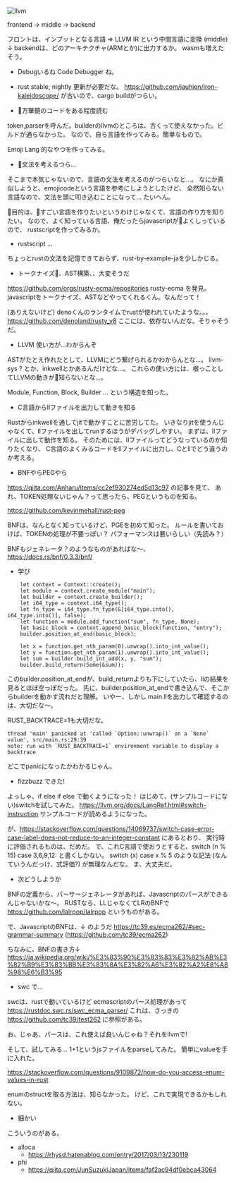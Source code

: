 <!-- 
title: LLVMとRustを学ぶ
date: 2021-09-04T18:58:00+09:00
draft: false
description: 
image: 
icon: 🦀
-->

![llvm](https://qiita-user-contents.imgix.net/https%3A%2F%2Fqiita-image-store.s3.amazonaws.com%2F0%2F227781%2F1bef0ae4-5a98-b7d1-1e12-c6533e23ebe4.png?ixlib=rb-4.0.0&auto=format&gif-q=60&q=75&w=1400&fit=max&s=cb0956dd39fa7c65562a467ce95026e9)

frontend → middle → backend

フロントは、インプットとなる言語
=> LLVM IR という中間言語に変換 (middle)
↓
backendは、どのアーキテクチャ(ARMとか)に出力するか。
wasmも増えたそう。

* Debugいるね
Code Debugger ね。

* rust
stable, nightly 更新が必要だな。
https://github.com/jauhien/iron-kaleidoscope/ が古いので、cargo buildがつらい。


* 万華鏡のコードをある程度読む

token,parserを呼んだ。builderのllvmのところは、古くって使えなかった。ビルドが通らなかった。
なので、自ら言語を作ってみる。簡単なもので。

Emoji Lang 的なやつを作ってみる。

* 文法を考えるつら...

そこまで本気じゃないので、言語の文法を考えるのがつらいなと...。
なにか真似しようと、emojicodeという言語を参考にしようとしたけど、
全然知らない言語なので、文法を頭に叩き込むことになって... たいへん。

目的は、すごい言語を作りたいというわけじゃなくて、言語の作り方を知りたい。
なので、よく知っている言語、俺だったらjavascriptがよくしっているので、
rustscriptを作ってみるか。

* rustscript ...

ちょっとrustの文法を記憶できておらず、rust-by-example-jaを少しかじる。

* トークナイズ、AST構築、、大変そうだ

https://github.com/orgs/rusty-ecma/repositories rusty-ecma を発見。
javascriptをトークナイズ、ASTなどやってくれるくん。なんだって！

(ありえないけど) denoくんのランタイムでrustが使われていたような。。。
https://github.com/denoland/rusty_v8 ここには、依存ないんだな。そりゃそうだ。

* LLVM 使い方が...わからんぞ

ASTがたとえ作れたとして、LLVMにどう繋げられるかわからんとな...。
llvm-sys ? とか、inkwellとかあるんだけどな...。
これらの使い方には、根っことしてLLVMの動きが知らないとな...。

Module, Function, Block, Builder ... という構造を知った。

* C言語からllファイルを出力して動きを知る

Rustからinkwellを通してjitで動かすことに苦労してた。
いきなりjitを使うんじゃなくて、llファイルを出してrunするほうがデバッグしやすい。
まずは、llファイルに出して動作を知る。
そのためには、llファイルってどうなっているのか知りたくなり、
C言語のよくみるコードをllファイルに出力し、Cとllでどう違うのか考える。

* BNFやらPEGやら

https://qiita.com/Anharu/items/cc2ef930274ed5d13c97 の記事を見て、
あれ、TOKEN処理ないじゃん？って思ったら、PEGというものを知る。

https://github.com/kevinmehall/rust-peg

BNFは、なんとなく知っているけど、PGEを初めて知った。
ルールを書いておけば、TOKENの処理が不要っぽい？
パフォーマンスは悪いらしい（先読み？）

BNFもジェネレータ？のようなものがあればな〜、
https://docs.rs/bnf/0.3.3/bnf/

* 学び

```
    let context = Context::create();
    let module = context.create_module("main");
    let builder = context.create_builder();
    let i64_type = context.i64_type();
    let fn_type = i64_type.fn_type(&[i64_type.into(), i64_type.into()], false);
    let function = module.add_function("sum", fn_type, None);
    let basic_block = context.append_basic_block(function, "entry");
    builder.position_at_end(basic_block);

    let x = function.get_nth_param(0).unwrap().into_int_value();
    let y = function.get_nth_param(1).unwrap().into_int_value();
    let sum = builder.build_int_add(x, y, "sum");
    builder.build_return(Some(&sum));
```

このbuilder.position_at_endが、build_returnよりも下にしていたら、llの結果を見るとほぼ空っぽだった。
先に、builder.position_at_endで書き込んで、そこからbuilderを動かす流れだと理解。
いやー、しかし main.llを出力して確認するのは、大切だな〜。

RUST_BACKTRACE=1も大切だな。
```
thread 'main' panicked at 'called `Option::unwrap()` on a `None` value', src/main.rs:29:39
note: run with `RUST_BACKTRACE=1` environment variable to display a backtrace
```
どこでpanicになったかわかるじゃん。

* fizzbuzz できた!

よっしゃ、if else if else で動くようになった！
はじめて、(サンプルコードにない)switchを試してみた。
https://llvm.org/docs/LangRef.html#switch-instruction
サンプルコードが読めるようになった。

が、https://stackoverflow.com/questions/14069737/switch-case-error-case-label-does-not-reduce-to-an-integer-constant にあるとおり、
実行時に評価されるものは、だめだ。
で、これC言語で使おうとすると、switch (n % 15) case 3,6,9,12: と書くしかない。
switch (x) case x % 5 のような記法 (なんていうんだっけ、式評価?) が無理なんだな。
ま、大丈夫だ。

* 次どうしようか

BNFの定義から、パーサージェネレータがあれば、Javascriptのパースができるんじゃないかな〜。
RUSTなら、LLじゃなくてLRのBNFで https://github.com/lalrpop/lalrpop というものがある。

で、JavascriptのBNFは、↓ のようだ
https://tc39.es/ecma262/#sec-grammar-summary  (https://github.com/tc39/ecma262)

ちなみに、BNFの書き方↓
https://ja.wikipedia.org/wiki/%E3%83%90%E3%83%83%E3%82%AB%E3%82%B9%E3%83%BB%E3%83%8A%E3%82%A6%E3%82%A2%E8%A8%98%E6%B3%95

* swc で...

swcは、rustで動いているけど ecmascriptのパース処理があって
https://rustdoc.swc.rs/swc_ecma_parser/
これは、さっきの https://github.com/tc39/test262 に参照がある。

お、じゃあ、パースは、これ使えば良いんじゃね？それをllvmで!

そして、試してみる...
1+1というjsファイルをparseしてみた。
簡単にvalueを手に入れた。

https://stackoverflow.com/questions/9109872/how-do-you-access-enum-values-in-rust

enumのstructを取る方法は、知らなかった。
けど、これで実現できるかもしれない。

* 細かい

こういうのがある。

* alloca
  * https://rhysd.hatenablog.com/entry/2017/03/13/230119
* phi
  * https://qiita.com/JunSuzukiJapan/items/faf2ac94df0ebca43064